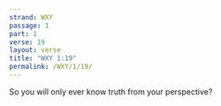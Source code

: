 ```yaml
---
strand: WXY
passage: 1
part: 1
verse: 19
layout: verse
title: "WXY 1:19"
permalink: /WXY/1/19/
---
```

So you will only ever know truth from your perspective?
